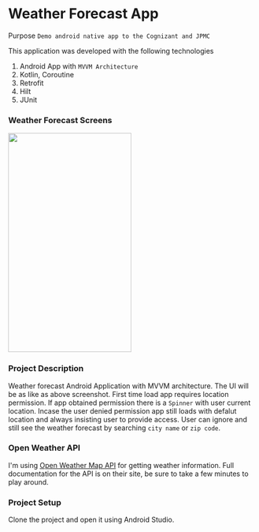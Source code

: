 # Weather Forecast App
Purpose `Demo android native app to the Cognizant and JPMC`

This application was developed with the following technologies
1. Android App with `MVVM Architecture`
2. Kotlin, Coroutine
3. Retrofit
4. Hilt
5. JUnit

### Weather Forecast Screens
<img src="https://github.com/onemaninindia1/WeatherApp/tree/master/Snaps/AppView.png" width="250" height="444" />


### Project Description
Weather forecast Android Application with MVVM architecture. The UI will be as like as above screenshot. First time load app requires location permission. If app obtained permission there is a `Spinner` with user current location. Incase the user denied permission app still loads with defalut location and always insisting user to provide access. User can ignore and still see the weather forecast by searching `city name` or `zip code`.

### Open Weather API
I'm using [Open Weather Map API](https://openweathermap.org/api) for getting weather information. Full documentation for the API is on their site, be sure to take a few minutes to play around.

### Project Setup
Clone the project and open it using Android Studio.
